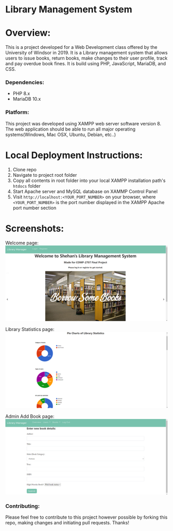 
# Library Management System

# Overview:
This is a project developed for a Web Development class offered by the University of Windsor in 2019. It is a Library management system that allows users to issue books, return books, make changes to their user profile, track and pay overdue book fines. It is build using PHP, JavaScript, MariaDB, and CSS. 

### Dependencies:
* PHP 8.x
* MariaDB 10.x

### Platform:
This project was developed using XAMPP web server software version 8. The web application should be able to run all major operating systems(Windows, Mac OSX, Ubuntu, Debian, etc..) 

# Local Deployment Instructions: 
1. Clone repo
2. Navigate to project root folder  
3. Copy all contents in root folder into your local XAMPP installation path's ```htdocs``` folder 
4. Start Apache server and MySQL database on XAMMP Control Panel  
5. Visit ```http://localhost:<YOUR_PORT_NUMBER>``` on your browser, where ```<YOUR_PORT_NUMBER>``` is the port number displayed in the XAMPP Apache port number section

# Screenshots: 
Welcome page:
![Main page](/images/screenshot_1.png)

Library Statistics page:
![Thread view page](/images/screenshot_2.png)

Admin Add Book page:
![Post view page](/images/screenshot_3.png)

### Contributing:
Please feel free to contribute to this project however possible by forking this repo, making changes and initiating pull requests. Thanks!
